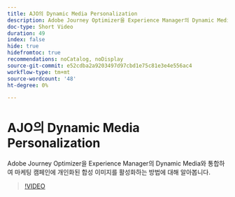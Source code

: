 ```yaml
---
title: AJO의 Dynamic Media Personalization
description: Adobe Journey Optimizer을 Experience Manager의 Dynamic Media와 통합하여 마케팅 캠페인에 개인화된 합성 이미지를 활성화하는 방법에 대해 알아봅니다.
doc-type: Short Video
duration: 49
index: false
hide: true
hidefromtoc: true
recommendations: noCatalog, noDisplay
source-git-commit: e52cdba2a9203497d97cbd1e75c81e3e4e556ac4
workflow-type: tm+mt
source-wordcount: '48'
ht-degree: 0%

---
```



# AJO의 Dynamic Media Personalization

Adobe Journey Optimizer을 Experience Manager의 Dynamic Media와 통합하여 마케팅 캠페인에 개인화된 합성 이미지를 활성화하는 방법에 대해 알아봅니다.

<!-- 62_S520_3442520_48_dynamic-media-personalization-in-ajo -->
>[!VIDEO](https://video.tv.adobe.com/v/3460316/?learn=on&enablevpops=true&captions=kor)
